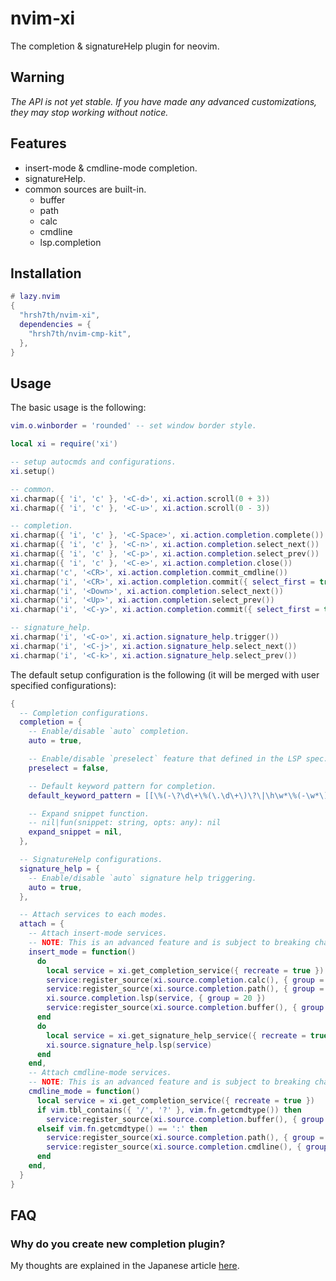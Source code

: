 # nvim-xi

The completion & signatureHelp plugin for neovim.

## Warning

_The API is not yet stable. If you have made any advanced customizations, they
may stop working without notice._

## Features

- insert-mode & cmdline-mode completion.
- signatureHelp.
- common sources are built-in.
  - buffer
  - path
  - calc
  - cmdline
  - lsp.completion

## Installation

```lua
# lazy.nvim
{
  "hrsh7th/nvim-xi",
  dependencies = {
    "hrsh7th/nvim-cmp-kit",
  },
}
```

## Usage

The basic usage is the following:

```lua
vim.o.winborder = 'rounded' -- set window border style.

local xi = require('xi')

-- setup autocmds and configurations.
xi.setup()

-- common.
xi.charmap({ 'i', 'c' }, '<C-d>', xi.action.scroll(0 + 3))
xi.charmap({ 'i', 'c' }, '<C-u>', xi.action.scroll(0 - 3))

-- completion.
xi.charmap({ 'i', 'c' }, '<C-Space>', xi.action.completion.complete())
xi.charmap({ 'i', 'c' }, '<C-n>', xi.action.completion.select_next())
xi.charmap({ 'i', 'c' }, '<C-p>', xi.action.completion.select_prev())
xi.charmap({ 'i', 'c' }, '<C-e>', xi.action.completion.close())
xi.charmap('c', '<CR>', xi.action.completion.commit_cmdline())
xi.charmap('i', '<CR>', xi.action.completion.commit({ select_first = true }))
xi.charmap('i', '<Down>', xi.action.completion.select_next())
xi.charmap('i', '<Up>', xi.action.completion.select_prev())
xi.charmap('i', '<C-y>', xi.action.completion.commit({ select_first = true, replace = true, no_snippet = true }))

-- signature_help.
xi.charmap('i', '<C-o>', xi.action.signature_help.trigger())
xi.charmap('i', '<C-j>', xi.action.signature_help.select_next())
xi.charmap('i', '<C-k>', xi.action.signature_help.select_prev())
```

The default setup configuration is the following (it will be merged with user
specified configurations):

```lua
{
  -- Completion configurations.
  completion = {
    -- Enable/disable `auto` completion.
    auto = true,

    -- Enable/disable `preselect` feature that defined in the LSP spec.
    preselect = false,

    -- Default keyword pattern for completion.
    default_keyword_pattern = [[\%(-\?\d\+\%(\.\d\+\)\?\|\h\w*\%(-\w*\)*\)]],

    -- Expand snippet function.
    -- nil|fun(snippet: string, opts: any): nil
    expand_snippet = nil,
  },

  -- SignatureHelp configurations.
  signature_help = {
    -- Enable/disable `auto` signature help triggering.
    auto = true,
  },

  -- Attach services to each modes.
  attach = {
    -- Attach insert-mode services.
    -- NOTE: This is an advanced feature and is subject to breaking changes as the API is not yet stable.
    insert_mode = function()
      do
        local service = xi.get_completion_service({ recreate = true })
        service:register_source(xi.source.completion.calc(), { group = 1 })
        service:register_source(xi.source.completion.path(), { group = 10 })
        xi.source.completion.lsp(service, { group = 20 })
        service:register_source(xi.source.completion.buffer(), { group = 100 })
      end
      do
        local service = xi.get_signature_help_service({ recreate = true })
        xi.source.signature_help.lsp(service)
      end
    end,
    -- Attach cmdline-mode services.
    -- NOTE: This is an advanced feature and is subject to breaking changes as the API is not yet stable.
    cmdline_mode = function()
      local service = xi.get_completion_service({ recreate = true })
      if vim.tbl_contains({ '/', '?' }, vim.fn.getcmdtype()) then
        service:register_source(xi.source.completion.buffer(), { group = 1 })
      elseif vim.fn.getcmdtype() == ':' then
        service:register_source(xi.source.completion.path(), { group = 1 })
        service:register_source(xi.source.completion.cmdline(), { group = 10 })
      end
    end,
  }
}
```

## FAQ

### Why do you create new completion plugin?

My thoughts are explained in the Japanese article
[here](https://zenn.dev/hrsh7th/articles/1d558a56084fe5).
